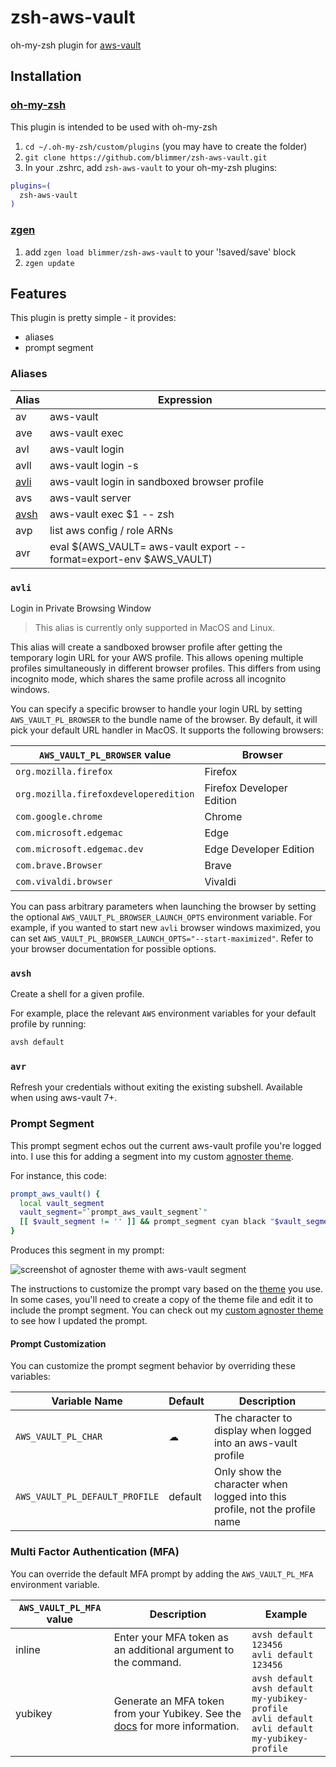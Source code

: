 # zsh-aws-vault

oh-my-zsh plugin for [aws-vault](https://github.com/99designs/aws-vault)

## Installation

### [oh-my-zsh](https://github.com/robbyrussell/oh-my-zsh)

This plugin is intended to be used with oh-my-zsh

1. `cd ~/.oh-my-zsh/custom/plugins` (you may have to create the folder)
2. `git clone https://github.com/blimmer/zsh-aws-vault.git`
3. In your .zshrc, add `zsh-aws-vault` to your oh-my-zsh plugins:

```bash
plugins=(
  zsh-aws-vault
)
```

### [zgen](https://github.com/tarjoilija/zgen)

1. add `zgen load blimmer/zsh-aws-vault` to your '!saved/save' block
1. `zgen update`

## Features

This plugin is pretty simple - it provides:

- aliases
- prompt segment

### Aliases

| Alias         | Expression                                                         |
| ------------- | ------------------------------------------------------------------ |
| av            | aws-vault                                                          |
| ave           | aws-vault exec                                                     |
| avl           | aws-vault login                                                    |
| avll          | aws-vault login -s                                                 |
| [avli](#avli) | aws-vault login in sandboxed browser profile                       |
| avs           | aws-vault server                                                   |
| [avsh](#avsh) | aws-vault exec $1 -- zsh                                           |
| avp           | list aws config / role ARNs                                        |
| avr           | eval $(AWS_VAULT= aws-vault export --format=export-env $AWS_VAULT) |

### `avli`

Login in Private Browsing Window

> This alias is currently only supported in MacOS and Linux.

This alias will create a sandboxed browser profile after getting the temporary login URL for your AWS profile. This
allows opening multiple profiles simultaneously in different browser profiles. This differs from using incognito mode,
which shares the same profile across all incognito windows.

You can specify a specific browser to handle your login URL by setting `AWS_VAULT_PL_BROWSER` to the bundle name of the
browser. By default, it will pick your default URL handler in MacOS. It supports the following browsers:

| `AWS_VAULT_PL_BROWSER` value          | Browser                   |
| ------------------------------------- | ------------------------- |
| `org.mozilla.firefox`                 | Firefox                   |
| `org.mozilla.firefoxdeveloperedition` | Firefox Developer Edition |
| `com.google.chrome`                   | Chrome                    |
| `com.microsoft.edgemac`               | Edge                      |
| `com.microsoft.edgemac.dev`           | Edge Developer Edition    |
| `com.brave.Browser`                   | Brave                     |
| `com.vivaldi.browser`                 | Vivaldi                   |

You can pass arbitrary parameters when launching the browser by setting the optional `AWS_VAULT_PL_BROWSER_LAUNCH_OPTS`
environment variable. For example, if you wanted to start new `avli` browser windows maximized, you can set
`AWS_VAULT_PL_BROWSER_LAUNCH_OPTS="--start-maximized"`. Refer to your browser documentation for possible options.

### `avsh`

Create a shell for a given profile.

For example, place the relevant `AWS` environment variables for your default profile by running:

```bash
avsh default
```

### `avr`

Refresh your credentials without exiting the existing subshell. Available when using aws-vault 7+.

### Prompt Segment

This prompt segment echos out the current aws-vault profile you're logged into.
I use this for adding a segment into my custom
[agnoster theme](https://github.com/agnoster/agnoster-zsh-theme/blob/master/agnoster.zsh-theme).

For instance, this code:

```bash
prompt_aws_vault() {
  local vault_segment
  vault_segment="`prompt_aws_vault_segment`"
  [[ $vault_segment != '' ]] && prompt_segment cyan black "$vault_segment"
}
```

Produces this segment in my prompt:

![screenshot of agnoster theme with aws-vault segment](https://i.imgur.com/BLE0QXg.png)

The instructions to customize the prompt vary based on the [theme](https://github.com/ohmyzsh/ohmyzsh/wiki/Themes) you
use. In some cases, you'll need to create a copy of the theme file and edit it to include the prompt segment. You can
check out my
[custom agnoster theme](https://github.com/blimmer/dotfiles/blob/fa46a6818dcd92c2b7c1a578b32166542c4febca/oh-my-zsh-custom/themes/agnoster.zsh-theme#L232)
to see how I updated the prompt.

#### Prompt Customization

You can customize the prompt segment behavior by overriding these variables:

| Variable Name                  | Default | Description                                                                 |
| ------------------------------ | ------- | --------------------------------------------------------------------------- |
| `AWS_VAULT_PL_CHAR`            | ☁       | The character to display when logged into an aws-vault profile              |
| `AWS_VAULT_PL_DEFAULT_PROFILE` | default | Only show the character when logged into this profile, not the profile name |

### Multi Factor Authentication (MFA)

You can override the default MFA prompt by adding the `AWS_VAULT_PL_MFA` environment variable.

| `AWS_VAULT_PL_MFA` value | Description                                                                                                                                                                 | Example                                                                                                    |
| ------------------------ | --------------------------------------------------------------------------------------------------------------------------------------------------------------------------- | ---------------------------------------------------------------------------------------------------------- |
| inline                   | Enter your MFA token as an additional argument to the command.                                                                                                              | `avsh default 123456`<br>`avli default 123456`                                                             |
| yubikey                  | Generate an MFA token from your Yubikey. See the [docs](https://github.com/99designs/aws-vault/blob/master/USAGE.md#using-a-yubikey-as-a-virtual-mfa) for more information. | `avsh default`<br>`avsh default my-yubikey-profile`<br>`avli default`<br>`avli default my-yubikey-profile` |
